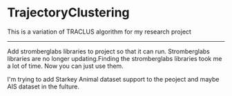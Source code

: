 # TrajectoryClustering
This is a variation of TRACLUS algorithm for my research project

------------------------------

Add stromberglabs libraries to project so that it can run.
Stromberglabs libraries are no longer updating.Finding the stromberglabs libraries took me a lot of time.
Now you can just use them.

I'm trying to add Starkey Animal dataset support to the peoject and maybe AIS dataset in the fulture.